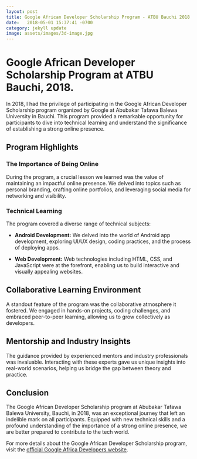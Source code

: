 ```yaml
---
layout: post
title: Google African Developer Scholarship Program - ATBU Bauchi 2018
date:   2018-05-01 15:37:41 -0700
category: jekyll update
image: assets/images/3d-image.jpg
---
```


# Google African Developer Scholarship Program at ATBU Bauchi, 2018.

In 2018, I had the privilege of participating in the Google African Developer Scholarship program organized by Google at Abubakar Tafawa Balewa University in Bauchi. This program provided a remarkable opportunity for participants to dive into technical learning and understand the significance of establishing a strong online presence.

## Program Highlights

### The Importance of Being Online

During the program, a crucial lesson we learned was the value of maintaining an impactful online presence. We delved into topics such as personal branding, crafting online portfolios, and leveraging social media for networking and visibility.

### Technical Learning

The program covered a diverse range of technical subjects:

- **Android Development:** We delved into the world of Android app development, exploring UI/UX design, coding practices, and the process of deploying apps.
  
- **Web Development:** Web technologies including HTML, CSS, and JavaScript were at the forefront, enabling us to build interactive and visually appealing websites.

## Collaborative Learning Environment

A standout feature of the program was the collaborative atmosphere it fostered. We engaged in hands-on projects, coding challenges, and embraced peer-to-peer learning, allowing us to grow collectively as developers.

## Mentorship and Industry Insights

The guidance provided by experienced mentors and industry professionals was invaluable. Interacting with these experts gave us unique insights into real-world scenarios, helping us bridge the gap between theory and practice.

## Conclusion

The Google African Developer Scholarship program at Abubakar Tafawa Balewa University, Bauchi, in 2018, was an exceptional journey that left an indelible mark on all participants. Equipped with new technical skills and a profound understanding of the importance of a strong online presence, we are better prepared to contribute to the tech world.

For more details about the Google African Developer Scholarship program, visit the [official Google Africa Developers website](https://developers.google.com/africa/).
